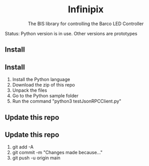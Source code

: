 <p align="center">
  <h1 align="center">Infinipix</h1>
  <p align="center">The BIS library for controlling the Barco LED Controller</p>
</p>

Status: Python version is in use. Other versions are prototypes

## Install

Install 
---------------

1. Install the Python language
2. Download the zip of this repo
3. Unpack the files
4. Go to the Python sample folder
5. Run the command "python3 testJsonRPCClient.py"

## Update this repo

Update this repo
---------------

1. git add -A
2. git commit -m "Changes made because..."
3. git push -u origin main
